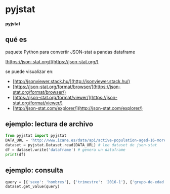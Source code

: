# pyjstat
#### pyjstat

## qué es

paquete Python para convertir JSON-stat a pandas dataframe

[https://json-stat.org/](https://json-stat.org/)

se puede visualizar en:

- [http://jsonviewer.stack.hu/](http://jsonviewer.stack.hu/)
- [https://json-stat.org/format/browser/](https://json-stat.org/format/browser/)
- [https://json-stat.org/format/viewer/](https://json-stat.org/format/viewer/)
- [http://json-stat.com/explorer/](http://json-stat.com/explorer/)


## ejemplo: lectura de archivo

~~~~python
from pyjstat import pyjstat
DATA_URL = 'http://www.icane.es/data/api/active-population-aged-16-more-gender-age-group-activity-base-2011.json-stat'
dataset = pyjstat.Dataset.read(DATA_URL) # lee dataset de json-stat
df = dataset.write('dataframe') # genera un dataframe
print(df)

~~~~

## ejemplo: consulta

~~~~python
query = [{'sexo': 'hombres'}, {'trimestre': '2016-1'}, {'grupo-de-edad': 'total'}, {'variables': 'parados'}]
dataset.get_value(query)
~~~~


